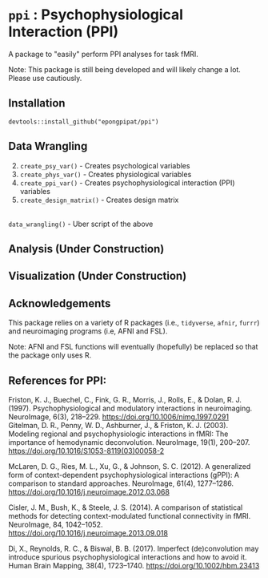# `ppi` : Psychophysiological Interaction (PPI)

A package to "easily" perform PPI analyses for task fMRI.

Note: This package is still being developed and will likely change a lot. Please use cautiously.

## Installation
```
devtools::install_github("epongpipat/ppi")
```

## Data Wrangling
2. `create_psy_var()` - Creates psychological variables
3. `create_phys_var()` - Creates physiological variables
4. `create_ppi_var()` - Creates psychophysiological interaction (PPI) variables
5. `create_design_matrix()` - Creates design matrix

<br>`data_wrangling()` - Uber script of the above

## Analysis (Under Construction)

## Visualization (Under Construction)

## Acknowledgements
This package relies on a variety of R packages (i.e., `tidyverse`, `afnir`, `furrr`) and neuroimaging programs (i.e, AFNI and FSL).

Note: AFNI and FSL functions will eventually (hopefully) be replaced so that the package only uses R.

## References for PPI:

Friston, K. J., Buechel, C., Fink, G. R., Morris, J., Rolls, E., & Dolan, R. J. (1997). Psychophysiological and modulatory interactions in neuroimaging. NeuroImage, 6(3), 218–229. https://doi.org/10.1006/nimg.1997.0291
Gitelman, D. R., Penny, W. D., Ashburner, J., & Friston, K. J. (2003). Modeling regional and psychophysiologic interactions in fMRI: The importance of hemodynamic deconvolution. NeuroImage, 19(1), 200–207. https://doi.org/10.1016/S1053-8119(03)00058-2

McLaren, D. G., Ries, M. L., Xu, G., & Johnson, S. C. (2012). A generalized form of context-dependent psychophysiological interactions (gPPI): A comparison to standard approaches. NeuroImage, 61(4), 1277–1286. https://doi.org/10.1016/j.neuroimage.2012.03.068

Cisler, J. M., Bush, K., & Steele, J. S. (2014). A comparison of statistical methods for detecting context-modulated functional connectivity in fMRI. NeuroImage, 84, 1042–1052. https://doi.org/10.1016/j.neuroimage.2013.09.018

Di, X., Reynolds, R. C., & Biswal, B. B. (2017). Imperfect (de)convolution may introduce spurious psychophysiological interactions and how to avoid it. Human Brain Mapping, 38(4), 1723–1740. https://doi.org/10.1002/hbm.23413
